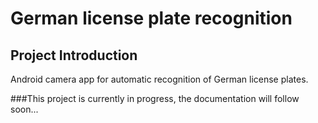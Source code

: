 # **German license plate recognition**

## Project Introduction

Android camera app for automatic recognition of German license plates.

###This project is currently in progress, the documentation will follow soon...